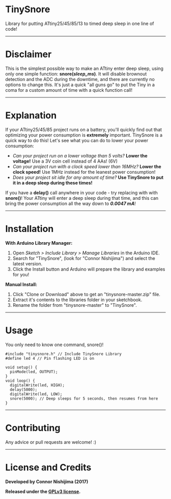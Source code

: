# TinySnore
Library for putting ATtiny25/45/85/13 to timed deep sleep in one line of code!

----------
# Disclaimer

This is the simplest possible way to make an ATtiny enter deep sleep, using only one simple function: **snore(*sleep_ms*)**. It will disable brownout detection and the ADC during the downtime, and there are currently no options to change this. It's just a quick "all guns go" to put the Tiny in a coma for a custom amount of time with a quick function call!

----------
# Explanation

If your ATtiny25/45/85 project runs on a battery, you'll quickly find out that optimizing your power consumption is **extremely** important. TinySnore is a quick way to do this! Let's see what you can do to lower your power consumption:

- *Can your project run on a lower voltage than 5 volts?* **Lower the voltage!** Use a 3V coin cell instead of 4 AAs! (6V)
- *Can your project run with a clock speed lower than 16MHz?* **Lower the clock speed!** Use 1MHz instead for the leanest power consumption!
- *Does your project sit idle for any amount of time?* **Use TinySnore to put it in a deep sleep during these times!**
 
If you have a **delay()** call anywhere in your code - try replacing with with **snore()**! Your ATtiny will enter a deep sleep during that time, and this can bring the power consumption all the way down to ***0.0047 mA***!

----------
# Installation

**With Arduino Library Manager:**

1. Open *Sketch > Include Library > Manage Libraries* in the Arduino IDE.
2. Search for "TinySnore", (look for "Connor Nishijima") and select the latest version.
3. Click the Install button and Arduino will prepare the library and examples for you!

**Manual Install:**

1. Click "Clone or Download" above to get an "tinysnore-master.zip" file.
2. Extract it's contents to the libraries folder in your sketchbook.
3. Rename the folder from "tinysnore-master" to "TinySnore".

----------
# Usage

You only need to know one command, snore()!

    #include "tinysnore.h" // Include TinySnore Library
    #define led 4 // Pin flashing LED is on

    void setup() {
      pinMode(led, OUTPUT);
    }
    void loop() {
      digitalWrite(led, HIGH);
      delay(5000);
      digitalWrite(led, LOW);
      snore(5000); // Deep sleeps for 5 seconds, then resumes from here
    }
    
----------
# Contributing
Any advice or pull requests are welcome! :)

----------
# License and Credits
**Developed by Connor Nishijima (2017)**

**Released under the [GPLv3 license](http://www.gnu.org/licenses/gpl-3.0.en.html).**
